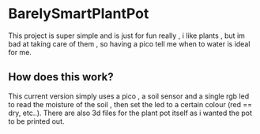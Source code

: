 # BarelySmartPlantPot
This project is super simple and is just for fun really , i like plants , but im bad at taking care of them , so having a pico tell me when to water is ideal for me.


## How does this work?
This current version simply uses a pico , a soil sensor and a single rgb led to read the moisture of the soil , then set the led to a certain colour (red == dry, etc..). There are also 3d files for the plant pot itself as i wanted the pot to be printed out.


<script src="https://embed.github.com/view/3d/markbolanos2001/BarelySmartPlantPot/3D Files/BottomV2 All Hex.stl"></script>

